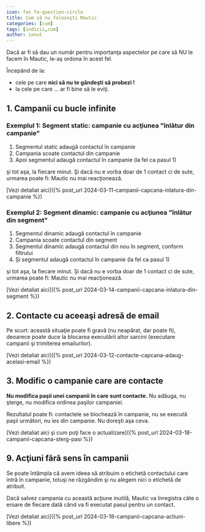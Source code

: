 ```yaml
---
icon: fas fa-question-circle
title: Cum să nu foloseşti Mautic
categories: [cum]
tags: [indicii,cum]
author: ionut
---
```


Dacă ar fi să dau un număr pentru importanţa aspectelor pe care să NU le facem în Mautic, le-aş ordona în acest fel.

Începând de la:

* cele pe care **nici să nu te gândeşti să probezi !**
* la cele pe care ... ar fi bine să le eviţi.

## 1. Campanii cu bucle infinite

### Exemplul 1: Segment static: campanie cu acţiunea "înlătur din campanie"
1. Segmentul static adaugă contactul în campanie
2. Campania scoate contactul din campanie
3. Apoi segmentul adaugă contactul în campanie (la fel ca pasul 1)

şi tot aşa, la fiecare minut. Şi dacă nu e vorba doar de 1 contact ci de sute, urmarea poate fi: Mautic nu mai reacţionează.

[Vezi detaliat aici]({% post_url 2024-03-11-campanii-capcana-inlatura-din-campanie %})

### Exemplul 2: Segment dinamic: campanie cu acţiunea "înlătur din segment"
1. Segmentul dinamic adaugă contactul în campanie
2. Campania scoate contactul din segment
3. Segmentul dinamic adaugă contactul din nou în segment, conform filtrului
4. Şi segmentul adaugă contactul în campanie (la fel ca pasul 1)

şi tot aşa, la fiecare minut. Şi dacă nu e vorba doar de 1 contact ci de sute, urmarea poate fi: Mautic nu mai reacţionează.

[Vezi detaliat aici]({% post_url 2024-03-14-campanii-capcana-inlatura-din-segment %})

## 2. Contacte cu aceeaşi adresă de email
Pe scurt: această situaţie poate fi gravă (nu neapărat, dar poate fi), deoarece poate duce la blocarea executării altor sarcini (executare campanii şi trimiterea emailurilor).

[Vezi detaliat aici]({% post_url 2024-03-12-contacte-capcana-adaug-acelasi-email %})

## 3. Modific o campanie care are contacte
**Nu modifica paşii unei campanii în care sunt contacte.** Nu adăuga, nu şterge, nu modifica ordinea paşilor campaniei.

Rezultatul poate fi: contactele se blochează în campanie, nu se execută paşii următori, nu ies din campanie. Nu doreşti aşa ceva.

[Vezi detaliat aici şi cum poţi face o actualizare]({% post_url 2024-03-18-campanii-capcana-sterg-pasi %})

## 9. Acţiuni fără sens în campanii
Se poate întâmpla că avem ideea să atribuim o etichetă contactului care intră în campanie, totuşi ne răzgândim şi nu alegem nici o etichetă de atribuit.

Dacă salvez campania cu această acţiune inutilă, Mautic va înregistra câte o eroare de fiecare dată când va fi executat pasul pentru un contact.

[Vezi detaliat aici]({% post_url 2024-03-18-campanii-capcana-actiuni-libere %})


